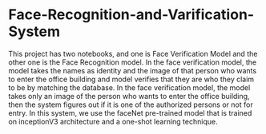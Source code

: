 # Face-Recognition-and-Varification-System
This project has two notebooks, and one is Face Verification Model and the other one is the Face Recognition model.  In the face verification model, the model takes the names as identity and  the image of that person who wants to enter the office building and model verifies that they are who they claim to be by matching the database. In the face verification model, the model takes only an image of the person who wants to enter the office building, then the system figures out if it is one of the authorized persons or not for entry. In this system, we use the faceNet pre-trained model that is trained on inceptionV3 architecture and a one-shot learning technique.
